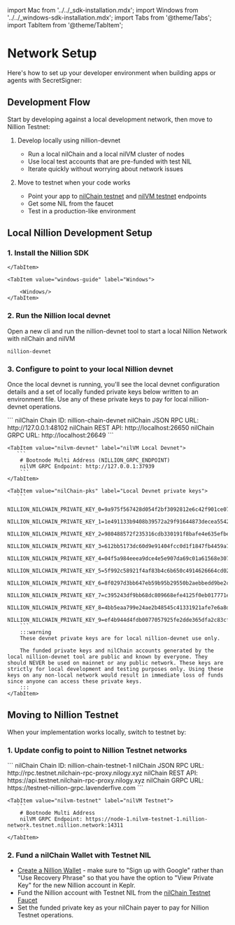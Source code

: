 import Mac from '../../\_sdk-installation.mdx';
import Windows from '../../\_windows-sdk-installation.mdx';
import Tabs from '@theme/Tabs';
import TabItem from '@theme/TabItem';

# Network Setup

Here's how to set up your developer environment when building apps or agents with SecretSigner:

## Development Flow

Start by developing against a local development network, then move to Nillion Testnet:

1. Develop locally using nillion-devnet

   - Run a local nilChain and a local nilVM cluster of nodes
   - Use local test accounts that are pre-funded with test NIL
   - Iterate quickly without worrying about network issues

2. Move to testnet when your code works
   - Point your app to [nilChain testnet](/network#nilchain) and [nilVM testnet](/network#nilai-nodes) endpoints
   - Get some NIL from the faucet
   - Test in a production-like environment

## Local Nillion Development Setup

### 1. Install the Nillion SDK

<Tabs>
    <TabItem value="mac-linux-guide" label="Mac and Linux" default>
        <Mac/>

    </TabItem>

    <TabItem value="windows-guide" label="Windows">

        <Windows/>
    </TabItem>

</Tabs>

### 2. Run the Nillion local devnet

Open a new cli and run the nillion-devnet tool to start a local Nillion Network with nilChain and nilVM

```
nillion-devnet
```

### 3. Configure to point to your local Nillion devnet

Once the local devnet is running, you'll see the local devnet configuration details and a set of locally funded private keys below written to an environment file. Use any of these private keys to pay for local nillion-devnet operations.

<Tabs>
    <TabItem value="nilchain-devnet" label="nilChain Local Devnet" default>
    ```
    nilChain Chain ID: nillion-chain-devnet
    nilChain JSON RPC URL: http://127.0.0.1:48102
    nilChain REST API: http://localhost:26650
    nilChain GRPC URL: http://localhost:26649
    ```
    </TabItem>

    <TabItem value="nilvm-devnet" label="nilVM Local Devnet">
       ```
        # Bootnode Multi Address (NILLION_GRPC_ENDPOINT)
        nilVM GRPC Endpoint: http://127.0.0.1:37939
        ```
    </TabItem>

    <TabItem value="nilChain-pks" label="Local Devnet private keys">
       ```
        NILLION_NILCHAIN_PRIVATE_KEY_0=9a975f567428d054f2bf3092812e6c42f901ce07d9711bc77ee2cd81101f42c5
        NILLION_NILCHAIN_PRIVATE_KEY_1=1e491133b9408b39572a29f91644873decea554224b20e2b0b923aeb860a1c18
        NILLION_NILCHAIN_PRIVATE_KEY_2=980488572f235316cdb330191f8bafe4e635efbe88b3a40f5bee9bd21047c059
        NILLION_NILCHAIN_PRIVATE_KEY_3=612bb5173dc60d9e91404fcc0d1f1847fb4459a7d5160d63d84e91aacbf2ab2f
        NILLION_NILCHAIN_PRIVATE_KEY_4=04f5a984eeea9dce4e5e907da69c01a61568e3071b1a91cbed89225f9fd913b5
        NILLION_NILCHAIN_PRIVATE_KEY_5=5f992c58921f4af83b4c6b650c4914626664cd02020577b0ada49cfa00d2c8a4
        NILLION_NILCHAIN_PRIVATE_KEY_6=8f0297d3bb647eb59b95b29550b2aebbedd9be2c954b000e772efe8c9318a42d
        NILLION_NILCHAIN_PRIVATE_KEY_7=c395243df9bb68dc809668efe4125f0eb017771ed8e3747b8d6860551913fecb
        NILLION_NILCHAIN_PRIVATE_KEY_8=4bb5eaa799e24ae2b48545c41331921afe7e6a8dd7a850f5fbeb20a8226664ec
        NILLION_NILCHAIN_PRIVATE_KEY_9=ef4b944d4fdb0077057925fe2dde365dfa2c83cf320463b14589feccd1b2b938
        ```
        :::warning
        These devnet private keys are for local nillion-devnet use only.

        The funded private keys and nilChain accounts generated by the local nillion-devnet tool are public and known by everyone. They should NEVER be used on mainnet or any public network. These keys are strictly for local development and testing purposes only. Using these keys on any non-local network would result in immediate loss of funds since anyone can access these private keys.
        :::
    </TabItem>

</Tabs>

## Moving to Nillion Testnet

When your implementation works locally, switch to testnet by:

### 1. Update config to point to Nillion Testnet networks

<Tabs>
    <TabItem value="nilchain-testnet" label="nilChain Testnet" default>
    ```
    nilChain Chain ID: nillion-chain-testnet-1
    nilChain JSON RPC URL: http://rpc.testnet.nilchain-rpc-proxy.nilogy.xyz
    nilChain REST API: https://api.testnet.nilchain-rpc-proxy.nilogy.xyz
    nilChain GRPC URL: https://testnet-nillion-grpc.lavenderfive.com
    ```
    </TabItem>

    <TabItem value="nilvm-testnet" label="nilVM Testnet">
       ```
        # Bootnode Multi Address
        nilVM GRPC Endpoint: https://node-1.nilvm-testnet-1.nillion-network.testnet.nillion.network:14311
        ```
    </TabItem>

</Tabs>

### 2. Fund a nilChain Wallet with Testnet NIL

- [Create a Nillion Wallet](/guide-nillion-wallet) - make sure to "Sign up with Google" rather than "Use Recovery Phrase" so that you have the option to "View Private Key" for the new Nillion account in Keplr.
- Fund the Nillion account with Testnet NIL from the [nilChain Testnet Faucet](/guide-testnet-faucet)
- Set the funded private key as your nilChain payer to pay for Nillion Testnet operations.

